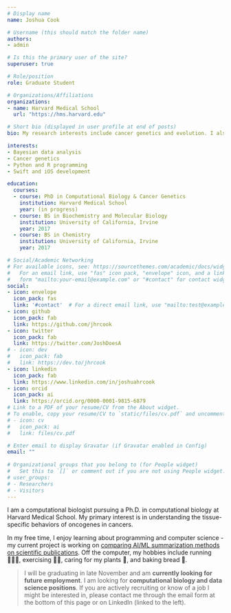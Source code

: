 ```yaml
---
# Display name
name: Joshua Cook

# Username (this should match the folder name)
authors:
- admin

# Is this the primary user of the site?
superuser: true

# Role/position
role: Graduate Student

# Organizations/Affiliations
organizations:
- name: Harvard Medical School
  url: "https://hms.harvard.edu"

# Short bio (displayed in user profile at end of posts)
bio: My research interests include cancer genetics and evolution. I also learning about programming and computer science in general.

interests:
- Bayesian data analysis
- Cancer genetics
- Python and R programming
- Swift and iOS development

education:
  courses:
  - course: PhD in Computational Biology & Cancer Genetics
    institution: Harvard Medical School
    year: (in progress)
  - course: BS in Biochemistry and Molecular Biology
    institution: University of California, Irvine
    year: 2017
  - course: BS in Chemistry
    institution: University of California, Irvine
    year: 2017

# Social/Academic Networking
# For available icons, see: https://sourcethemes.com/academic/docs/widgets/#icons
#   For an email link, use "fas" icon pack, "envelope" icon, and a link in the
#   form "mailto:your-email@example.com" or "#contact" for contact widget.
social:
- icon: envelope
  icon_pack: fas
  link: '#contact'  # For a direct email link, use "mailto:test@example.org".
- icon: github
  icon_pack: fab
  link: https://github.com/jhrcook
- icon: twitter
  icon_pack: fab
  link: https://twitter.com/JoshDoesA
# - icon: dev
#   icon_pack: fab
#   link: https://dev.to/jhrcook
- icon: linkedin
  icon_pack: fab
  link: https://www.linkedin.com/in/joshuahrcook
- icon: orcid
  icon_pack: ai
  link: https://orcid.org/0000-0001-9815-6879
# Link to a PDF of your resume/CV from the About widget.
# To enable, copy your resume/CV to `static/files/cv.pdf` and uncomment the lines below.  
# - icon: cv
#   icon_pack: ai
#   link: files/cv.pdf

# Enter email to display Gravatar (if Gravatar enabled in Config)
email: ""
  
# Organizational groups that you belong to (for People widget)
#   Set this to `[]` or comment out if you are not using People widget.  
# user_groups:
# - Researchers
# - Visitors
---
```


I am a computational biologist pursuing a Ph.D. in computational biology at Harvard Medical School.
My primary interest is in understanding the tissue-specific behaviors of oncogenes in cancers.

In my free time, I enjoy learning about programming and computer science - my current project is working on [comparing AI/ML summarization methods on scientific publications](https://github.com/jhrcook/sci-article-summarization).
Off the computer, my hobbies include running 🏃🏻‍♂️, exercising 🏋🏻, caring for my plants 🌵, and baking bread 🍞.

> I will be graduating in late November and am **currently looking for future employment**.
> I am looking for **computational biology and data science positions**.
> If you are actively recruiting or know of a job I might be interested in, please contact me through the email form at the bottom of this page or on LinkedIn (linked to the left).

